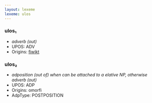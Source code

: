 ```yaml
---
layout: lexeme
lexeme: ulos
---
```


###  ulos₁

* _adverb (out)_
* UPOS:  ADV
* Origins: [fiwikt](https://fi.wiktionary.org/wiki/ulos) 


###  ulos₂

* _adposition (out of) when can be attached to a elative NP, otherwise adverb (out)_
* UPOS:  ADP
* Origins: omorfi 
* AdpType:  POSTPOSITION

